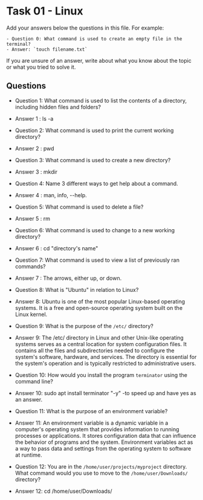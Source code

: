# Task 01 - Linux

Add your answers below the questions in this file. For example: 

```
- Question 0: What command is used to create an empty file in the terminal?
- Answer: `touch filename.txt`
```

If you are unsure of an answer, write about what you know about the topic or what you tried to solve it.

## Questions

- Question 1: What command is used to list the contents of a directory, including hidden files and folders?
- Answer 1 : ls -a

- Question 2: What command is used to print the current working directory?
- Answer 2 : pwd

- Question 3: What command is used to create a new directory?
- Answer 3 : mkdir

- Question 4: Name 3 different ways to get help about a command.
- Answer 4 : man, info, --help.

- Question 5: What command is used to delete a file?
- Answer 5 : rm

- Question 6: What command is used to change to a new working directory?
- Answer 6 : cd "directory's name"

- Question 7: What command is used to view a list of previously ran commands?
- Answer 7 : The arrows, either up, or down.

- Question 8: What is "Ubuntu" in relation to Linux?
- Answer 8: Ubuntu is one of the most popular Linux-based operating systems. It is a free and open-source operating system built on the Linux kernel.

- Question 9: What is the purpose of the `/etc/` directory?
- Answer 9: The /etc/ directory in Linux and other Unix-like operating systems serves as a central location for system configuration files. It contains all the files and subdirectories needed to configure the system's software, hardware, and services. The directory is essential for the system's operation and is typically restricted to administrative users.

- Question 10: How would you install the program `terminator` using the command line?
- Answer 10: sudo apt install terminator "-y" -to speed up and have yes as an answer.

- Question 11: What is the purpose of an environment variable?
- Answer 11: An environment variable is a dynamic variable in a computer's operating system that provides information to running processes or applications. It stores configuration data that can influence the behavior of programs and the system. Environment variables act as a way to pass data and settings from the operating system to software at runtime.

- Question 12: You are in the `/home/user/projects/myproject` directory. What command would you use to move to the `/home/user/Downloads/` directory?
- Answer 12: cd /home/user/Downloads/
